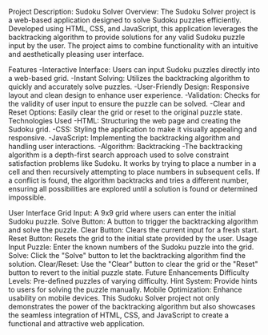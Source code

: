 Project Description: Sudoku Solver
Overview:
The Sudoku Solver project is a web-based application designed to solve Sudoku puzzles efficiently. Developed using HTML, CSS, and JavaScript, this application leverages the backtracking algorithm to provide solutions for any valid Sudoku puzzle input by the user. The project aims to combine functionality with an intuitive and aesthetically pleasing user interface.

Features
-Interactive Interface: Users can input Sudoku puzzles directly into a web-based grid.
-Instant Solving: Utilizes the backtracking algorithm to quickly and accurately solve puzzles.
-User-Friendly Design: Responsive layout and clean design to enhance user experience.
-Validation: Checks for the validity of user input to ensure the puzzle can be solved.
-Clear and Reset Options: Easily clear the grid or reset to the original puzzle state.
Technologies Used
-HTML: Structuring the web page and creating the Sudoku grid.
-CSS: Styling the application to make it visually appealing and responsive.
-JavaScript: Implementing the backtracking algorithm and handling user interactions.
-Algorithm: Backtracking
-The backtracking algorithm is a depth-first search approach used to solve constraint satisfaction problems like Sudoku. It works by trying to place a number in a cell and then recursively attempting to place numbers in subsequent cells. If a conflict is found, the algorithm backtracks and tries a different number, ensuring all possibilities are explored until a solution is found or determined impossible.

User Interface
Grid Input: A 9x9 grid where users can enter the initial Sudoku puzzle.
Solve Button: A button to trigger the backtracking algorithm and solve the puzzle.
Clear Button: Clears the current input for a fresh start.
Reset Button: Resets the grid to the initial state provided by the user.
Usage
Input Puzzle: Enter the known numbers of the Sudoku puzzle into the grid.
Solve: Click the "Solve" button to let the backtracking algorithm find the solution.
Clear/Reset: Use the "Clear" button to clear the grid or the "Reset" button to revert to the initial puzzle state.
Future Enhancements
Difficulty Levels: Pre-defined puzzles of varying difficulty.
Hint System: Provide hints to users for solving the puzzle manually.
Mobile Optimization: Enhance usability on mobile devices.
This Sudoku Solver project not only demonstrates the power of the backtracking algorithm but also showcases the seamless integration of HTML, CSS, and JavaScript to create a functional and attractive web application.
